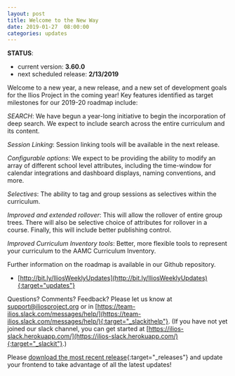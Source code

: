 ```yaml
---
layout: post
title: Welcome to the New Way
date: 2019-01-27  08:00:00
categories: updates
---
```

__STATUS__:
- current version: __3.60.0__
- next scheduled release: __2/13/2019__

Welcome to a new year, a new release, and a new set of development goals for the Ilios Project in the coming year! Key features identified as target milestones for our 2019-20 roadmap include:

*SEARCH*: We have begun a year-long initiative to begin the incorporation of deep search. We expect to include search across the entire curriculum and its content.

*Session Linking*: Session linking tools will be available in the next release.

*Configurable options*: We expect to be providing the ability to modify an array of different school level attributes, including the time-window for calendar integrations and dashboard displays, naming conventions, and more.

*Selectives*: The ability to tag and group sessions as selectives within the curriculum.

*Improved and extended rollover*: This will allow the rollover of entire group trees. There will also be selective choice of attributes for rollover in a course. Finally, this will include better publishing control.

*Improved Curriculum Inventory tools*: Better, more flexible tools to represent your curriculum to the AAMC Curriculum Inventory.

Further information on the roadmap is available in our Github repository.


- [http://bit.ly/IliosWeeklyUpdates](http://bit.ly/IliosWeeklyUpdates){:target="updates"}

Questions? Comments? Feedback? Please let us know at [support@iliosproject.org](mailto:support@iliosproject.org) or in [https://team-ilios.slack.com/messages/help/](https://team-ilios.slack.com/messages/help/){:target="_slackithelp"}.  (If you have not yet joined our slack channel, you can get started at [https://ilios-slack.herokuapp.com/](https://ilios-slack.herokuapp.com/){:target="_slackit"}.)

Please [download the most recent release](https://www.github.com/ilios/ilios/releases/latest){:target="_releases"} and update your frontend to take advantage of all the latest updates!
